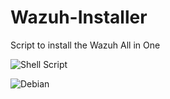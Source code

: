 # Wazuh-Installer

Script to install the Wazuh All in One 


![Shell Script](https://img.shields.io/badge/shell_script-%23121011.svg?style=for-the-badge&logo=gnu-bash&logoColor=white)

![Debian](https://img.shields.io/badge/Debian-D70A53?style=for-the-badge&logo=debian&logoColor=white)
